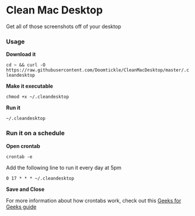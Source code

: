 # Clean Mac Desktop
Get all of those screenshots off of your desktop

### Usage

**Download it**

`cd ~ && curl -O https://raw.githubusercontent.com/Doomtickle/CleanMacDesktop/master/.cleandesktop`


**Make it executable**

`chmod +x ~/.cleandesktop`

**Run it**

`~/.cleandesktop`

### Run it on a schedule

**Open crontab**

`crontab -e`

Add the following line to run it every day at 5pm

`0 17 * * * ~/.cleandesktop`

**Save and Close**

For more information about how crontabs work, check out this [Geeks for Geeks guide](https://www.geeksforgeeks.org/crontab-in-linux-with-examples/)

